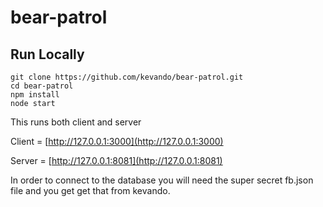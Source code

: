 # bear-patrol

## Run Locally

```
git clone https://github.com/kevando/bear-patrol.git
cd bear-patrol
npm install
node start
```

This runs both client and server

Client = [http://127.0.0.1:3000](http://127.0.0.1:3000)

Server = [http://127.0.0.1:8081](http://127.0.0.1:8081)

In order to connect to the database you will need the super secret fb.json file and you get get that from kevando.
